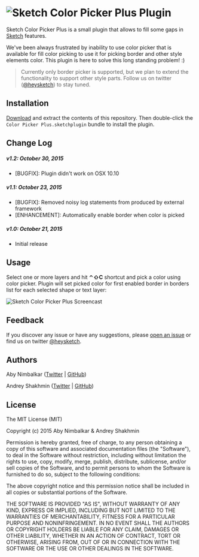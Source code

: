 ![Sketch Color Picker Plus Plugin](https://raw.githubusercontent.com/heysketch/sketch-color-picker-plus/gh-pages/images/sketch-color-picker-plus-plugin-header.png)
===============

Sketch Color Picker Plus is a small plugin that allows to fill some gaps in [Sketch](http://sketchapp.com/) features.

We've been always frustrated by inability to use color picker that is available for fill color picking to use it for picking border and other style elements color. This plugin is here to solve this long standing problem! :)

> Currently only border picker is supported, but we plan to extend the functionality to support other style parts. Follow us on twitter ([@heysketch](http://twitter.com/heysketch)) to stay tuned.

## Installation

[Download](https://github.com/heysketch/sketch-color-picker-plus/archive/master.zip) and extract the contents of this repository. Then double-click the `Color Picker Plus.sketchplugin` bundle to install the plugin.

## Change Log

##### v1.2: October 30, 2015

- [BUGFIX]: Plugin didn't work on OSX 10.10

##### v1.1: October 23, 2015

- [BUGFIX]: Removed noisy log statements from produced by external framework
- [ENHANCEMENT]: Automatically enable border when color is picked

##### v1.0: October 21, 2015

- Initial release

## Usage

Select one or more layers and hit **⌃⇧C** shortcut and pick a color using color picker. Plugin will set picked color for first enabled border in borders list for each selected shape or text layer:

![Sketch Color Picker Plus Screencast](https://raw.githubusercontent.com/heysketch/sketch-color-picker-plus/gh-pages/images/sketch-color-picker-plus-plugin-screencast.gif)

## Feedback

If you discover any issue or have any suggestions, please [open an issue](https://github.com/heysketch/sketch-color-picker-plus/issues) or find us on twitter [@heysketch](http://twitter.com/heysketch).

## Authors

Aby Nimbalkar ([Twitter](http://twitter.com/abynim) | [GitHub](https://github.com/abynim))

Andrey Shakhmin ([Twitter](http://twitter.com/turbobabr) | [GitHub](https://github.com/turbobabr))

## License

The MIT License (MIT)

Copyright (c) 2015 Aby Nimbalkar & Andrey Shakhmin

Permission is hereby granted, free of charge, to any person obtaining a copy of this software and associated documentation files (the "Software"), to deal in the Software without restriction, including without limitation the rights to use, copy, modify, merge, publish, distribute, sublicense, and/or sell copies of the Software, and to permit persons to whom the Software is furnished to do so, subject to the following conditions:

The above copyright notice and this permission notice shall be included in all copies or substantial portions of the Software.

THE SOFTWARE IS PROVIDED "AS IS", WITHOUT WARRANTY OF ANY KIND, EXPRESS OR IMPLIED, INCLUDING BUT NOT LIMITED TO THE WARRANTIES OF MERCHANTABILITY, FITNESS FOR A PARTICULAR PURPOSE AND NONINFRINGEMENT. IN NO EVENT SHALL THE AUTHORS OR COPYRIGHT HOLDERS BE LIABLE FOR ANY CLAIM, DAMAGES OR OTHER LIABILITY, WHETHER IN AN ACTION OF CONTRACT, TORT OR OTHERWISE, ARISING FROM, OUT OF OR IN CONNECTION WITH THE SOFTWARE OR THE USE OR OTHER DEALINGS IN THE SOFTWARE.


